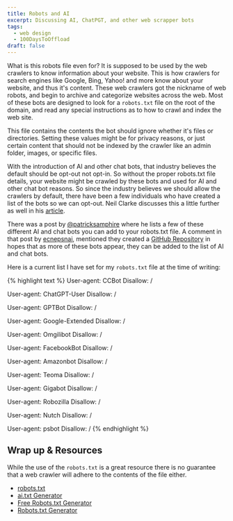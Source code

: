 ```yaml
---
title: Robots and AI
excerpt: Discussing AI, ChatPGT, and other web scrapper bots
tags: 
  - web design
  - 100DaysToOffload
draft: false
---
```


What is this robots file even for? It is supposed to be used by the web crawlers to know information about your website. This is how crawlers for search engines like Google, Bing, Yahoo! and more know about your website, and thus it's content. These web crawlers got the nickname of web robots, and begin to archive and categorize websites across the web. Most of these bots are designed to look for a `robots.txt` file on the root of the domain, and read any special instructions as to how to crawl and index the web site.

This file contains the contents the bot should ignore whether it's files or directories. Setting these values might be for privacy reasons, or just certain content that should not be indexed by the crawler like an admin folder, images, or specific files.

With the introduction of AI and other chat bots, that industry believes the default should be opt-out not opt-in. So without the proper robots.txt file details, your website might be crawled by these bots and used for AI and other chat bot reasons. So since the industry believes we should allow the crawlers by default, there have been a few individuals who have created a list of the bots so we can opt-out. Neil Clarke discusses this a little further as well in his [article](https://neil-clarke.com/block-the-bots-that-feed-ai-models-by-scraping-your-website/).

There was a post by [@patricksamphire](https://wandering.shop/@patricksamphire/111147479309728367) where he lists a few of these different AI and chat bots you can add to your robots.txt file. A comment in that post by [ecnepsnai](https://github.com/ecnepsnai), mentioned they created a [GitHub Repository](https://github.com/ecnepsnai/Robots.txt-Block-AI) in hopes that as more of these bots appear, they can be added to the list of AI and chat bots.

Here is a current list I have set for my `robots.txt` file at the time of writing:

{% highlight text %}
User-agent: CCBot
Disallow: /

User-agent: ChatGPT-User
Disallow: /

User-agent: GPTBot
Disallow: /

User-agent: Google-Extended
Disallow: /

User-agent: Omgilibot
Disallow: /

User-agent: FacebookBot
Disallow: /

User-agent: Amazonbot
Disallow: /

User-agent: Teoma
Disallow: /

User-agent: Gigabot
Disallow: /

User-agent: Robozilla
Disallow: /

User-agent: Nutch
Disallow: /

User-agent: psbot
Disallow: /
{% endhighlight %}

## Wrap up & Resources

While the use of the `robots.txt` is a great resource there is no guarantee that a web crawler will adhere to the contents of the file either.

- [robots.txt](https://en.wikipedia.org/wiki/Robots.txt)
- [ai.txt Generator](https://site.spawning.ai/spawning-ai-txt)
- [Free Robots.txt Generator](https://www.seoptimer.com/robots-txt-generator)
- [Robots.txt Generator](https://www.robotstxtgenerator.org/)
